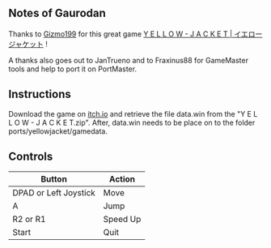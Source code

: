 ## Notes of Gaurodan

Thanks to [Gizmo199](https://gizmo199.itch.io/) for this great game [Y E L L O W - J A C K E T | イエロージャケット](https://gizmo199.itch.io/yellow-jacket) !

A thanks also goes out to JanTrueno and to Fraxinus88 for GameMaster tools and help to port it on PortMaster.

## Instructions

Download the game on [itch.io](https://gizmo199.itch.io/yellow-jacket) and retrieve the file data.win from the "Y E L L O W - J A C K E T.zip". After, data.win needs to be place on to the folder ports/yellowjacket/gamedata.

## Controls

| Button | Action |
|--|--| 
|DPAD or Left Joystick|Move|
|A|Jump|
|R2 or R1|Speed Up|
|Start|Quit|
